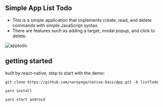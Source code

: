 ## Simple App List Todo

- This is a simple application that implements create, read, and delete commands with simple JavaScript syntax.
- There are features such as adding a target, modal popup, and click to delete.

![apptodo](https://user-images.githubusercontent.com/68230425/226944820-0bae9d85-f09f-4568-bd72-db2d264f60ed.png)

## getting started

built by react-native, step to start with the demo:

`git clone https://github.com/narayoga/native-basicApp.git -b listTodo`

`yarn install`

`yarn start android`

